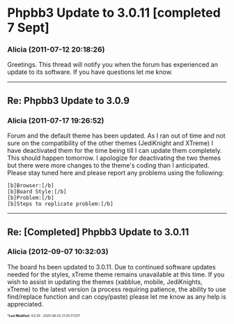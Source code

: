 # Phpbb3 Update to 3.0.11 [completed 7 Sept]

### **Alicia** (2011-07-12 20:18:26)

Greetings. This thread will notify you when the forum has experienced an update to its software.
If you have questions let me know.

---

## Re: Phpbb3 Update to 3.0.9

### **Alicia** (2011-07-17 19:26:52)

Forum and the default theme has been updated. As I ran out of time and not sure on the compatibility of the other themes (JediKnight and XTreme) I have deactivated them for the time being till I can update them completely. This should happen tomorrow.
I apologize for deactivating the two themes but there were more changes to the theme's coding than I anticipated.
Please stay tuned here and please report any problems using the following:

```
[b]Browser:[/b]
[b]Board Style:[/b]
[b]Problem:[/b]
[b]Steps to replicate problem:[/b]
```

---

## Re: [Completed] Phpbb3 Update to 3.0.11

### **Alicia** (2012-09-07 10:32:03)

The board hs been updated to 3.0.11. Due to continued software updates needed for the styles, xTreme theme remains unavailable at this time.
If you wish to assist in updating the themes (xabblue, mobile, JediKnights, xTreme) to the latest version (a process requiring patience, the ability to use find/replace function and can copy/paste) please let me know as any help is appreciated.



<span style="font-size: 0.5em;">***Last Modified**: 4.0.28 - *2025-06-02 21:35:31 EDT*</span>